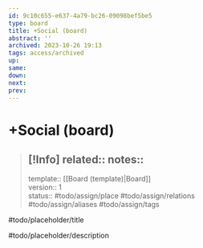 ```yaml
---
id: 9c10c655-e637-4a79-bc26-09098bef5be5
type: board
title: +Social (board)
abstract: ''
archived: 2023-10-26 19:13
tags: access/archived
up:
same:
down:
next:
prev:
---
```

# +Social (board)
> [!Info]
> related::
> notes::
> --- 
> template:: [[Board (template)|Board]]  
> version:: 1  
> status:: #todo/assign/place #todo/assign/relations #todo/assign/aliases #todo/assign/tags   

#todo/placeholder/title 

#todo/placeholder/description 
